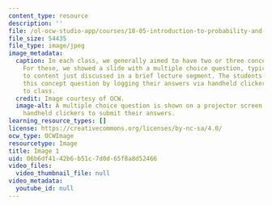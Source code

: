 ```yaml
---
content_type: resource
description: ''
file: /ol-ocw-studio-app/courses/18-05-introduction-to-probability-and-statistics-spring-2014/06b6df4142b6b51c7d0d65f8a8d52466_gallery3-1.jpg
file_size: 54435
file_type: image/jpeg
image_metadata:
  caption: In each class, we generally aimed to have two or three concept questions.
    For these, we showed a slide with a multiple choice question, typically related
    to content just discussed in a brief lecture segment. The students responded to
    this concept question by logging their answers via handheld clickers they brought
    to class.
  credit: Image courtesy of OCW.
  image-alt: A multiple choice question is shown on a projector screen. Students use
    handheld clickers to submit their answers.
learning_resource_types: []
license: https://creativecommons.org/licenses/by-nc-sa/4.0/
ocw_type: OCWImage
resourcetype: Image
title: Image 1
uid: 06b6df41-42b6-b51c-7d0d-65f8a8d52466
video_files:
  video_thumbnail_file: null
video_metadata:
  youtube_id: null
---
```


